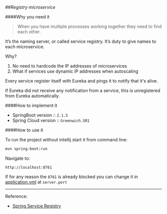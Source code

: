 ##*Registry microservice*

####Why you need it
> When you have multiple processes working together they need to find each other.

It’s the naming server, or called service registry. It’s duty to give names to each microservice.

Why?
1. No need to hardcode the IP addresses of microservices
2. What if services use dynamic IP addresses when autoscaling

Every service register itself with Eureka and pings it to notify that it's alive.

If Eureka did not receive any notification from a service, this is unregistered from Eureka automatically.

####How to implement it

- SpringBoot version :: `2.1.5`
- Spring Cloud version :: `Greenwich.SR1`

####How to use it

To run the project without intellij start it from command line:
```bash
mvn spring-boot:run
```
Navigate to:

```
http://localhost:8761
```
If for any reason the `8761` is already blocked you can change it in [application.yml](src/main/resources/application.yml) at `server.port`  

---

Reference:

- [Spring Service Registry][service_registry]


[service_registry]: https://spring.io/blog/2015/07/14/microservices-with-spring#service-registration